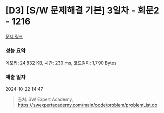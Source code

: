# [D3] [S/W 문제해결 기본] 3일차 - 회문2 - 1216 

[문제 링크](https://swexpertacademy.com/main/code/problem/problemDetail.do?contestProbId=AV14Rq5aABUCFAYi) 

### 성능 요약

메모리: 24,832 KB, 시간: 230 ms, 코드길이: 1,790 Bytes

### 제출 일자

2024-10-22 14:47



> 출처: SW Expert Academy, https://swexpertacademy.com/main/code/problem/problemList.do